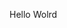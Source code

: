 Hello Wolrd



























































































































































































































































































































